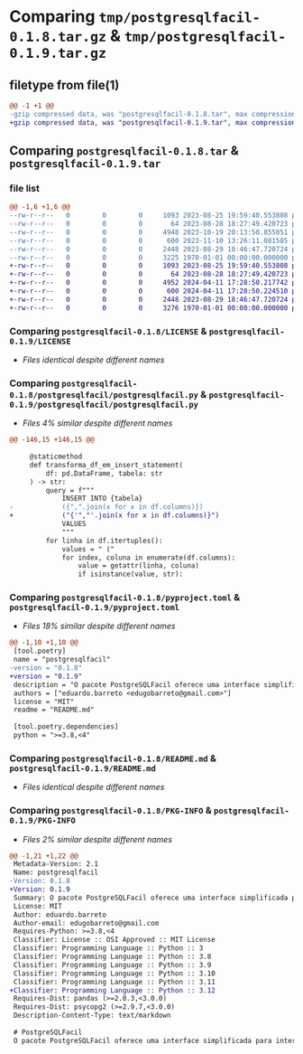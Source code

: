 # Comparing `tmp/postgresqlfacil-0.1.8.tar.gz` & `tmp/postgresqlfacil-0.1.9.tar.gz`

## filetype from file(1)

```diff
@@ -1 +1 @@
-gzip compressed data, was "postgresqlfacil-0.1.8.tar", max compression
+gzip compressed data, was "postgresqlfacil-0.1.9.tar", max compression
```

## Comparing `postgresqlfacil-0.1.8.tar` & `postgresqlfacil-0.1.9.tar`

### file list

```diff
@@ -1,6 +1,6 @@
--rw-r--r--   0        0        0     1093 2023-08-25 19:59:40.553808 postgresqlfacil-0.1.8/LICENSE
--rw-r--r--   0        0        0       64 2023-08-28 18:27:49.420723 postgresqlfacil-0.1.8/postgresqlfacil/__init__.py
--rw-r--r--   0        0        0     4948 2023-10-19 20:13:50.855051 postgresqlfacil-0.1.8/postgresqlfacil/postgresqlfacil.py
--rw-r--r--   0        0        0      600 2023-11-10 13:26:11.081585 postgresqlfacil-0.1.8/pyproject.toml
--rw-r--r--   0        0        0     2448 2023-08-29 18:46:47.720724 postgresqlfacil-0.1.8/README.md
--rw-r--r--   0        0        0     3225 1970-01-01 00:00:00.000000 postgresqlfacil-0.1.8/PKG-INFO
+-rw-r--r--   0        0        0     1093 2023-08-25 19:59:40.553808 postgresqlfacil-0.1.9/LICENSE
+-rw-r--r--   0        0        0       64 2023-08-28 18:27:49.420723 postgresqlfacil-0.1.9/postgresqlfacil/__init__.py
+-rw-r--r--   0        0        0     4952 2024-04-11 17:28:50.217742 postgresqlfacil-0.1.9/postgresqlfacil/postgresqlfacil.py
+-rw-r--r--   0        0        0      600 2024-04-11 17:28:50.224510 postgresqlfacil-0.1.9/pyproject.toml
+-rw-r--r--   0        0        0     2448 2023-08-29 18:46:47.720724 postgresqlfacil-0.1.9/README.md
+-rw-r--r--   0        0        0     3276 1970-01-01 00:00:00.000000 postgresqlfacil-0.1.9/PKG-INFO
```

### Comparing `postgresqlfacil-0.1.8/LICENSE` & `postgresqlfacil-0.1.9/LICENSE`

 * *Files identical despite different names*

### Comparing `postgresqlfacil-0.1.8/postgresqlfacil/postgresqlfacil.py` & `postgresqlfacil-0.1.9/postgresqlfacil/postgresqlfacil.py`

 * *Files 4% similar despite different names*

```diff
@@ -146,15 +146,15 @@
 
     @staticmethod
     def transforma_df_em_insert_statement(
         df: pd.DataFrame, tabela: str
     ) -> str:
         query = f"""
             INSERT INTO {tabela}
-            ({",".join(x for x in df.columns)})
+            ("{'","'.join(x for x in df.columns)}")
             VALUES
             """
         for linha in df.itertuples():
             values = " ("
             for index, coluna in enumerate(df.columns):
                 value = getattr(linha, coluna)
                 if isinstance(value, str):
```

### Comparing `postgresqlfacil-0.1.8/pyproject.toml` & `postgresqlfacil-0.1.9/pyproject.toml`

 * *Files 18% similar despite different names*

```diff
@@ -1,10 +1,10 @@
 [tool.poetry]
 name = "postgresqlfacil"
-version = "0.1.8"
+version = "0.1.9"
 description = "O pacote PostgreSQLFacil oferece uma interface simplificada para interagir com o banco de dados PostgreSQL, abstraindo as operações comuns de SELECT, INSERT, UPDATE e DELETE em métodos convenientes e com integrações em DataFrames do pandas."
 authors = ["eduardo.barreto <edugobarreto@gmail.com>"]
 license = "MIT"
 readme = "README.md"
 
 [tool.poetry.dependencies]
 python = ">=3.8,<4"
```

### Comparing `postgresqlfacil-0.1.8/README.md` & `postgresqlfacil-0.1.9/README.md`

 * *Files identical despite different names*

### Comparing `postgresqlfacil-0.1.8/PKG-INFO` & `postgresqlfacil-0.1.9/PKG-INFO`

 * *Files 2% similar despite different names*

```diff
@@ -1,21 +1,22 @@
 Metadata-Version: 2.1
 Name: postgresqlfacil
-Version: 0.1.8
+Version: 0.1.9
 Summary: O pacote PostgreSQLFacil oferece uma interface simplificada para interagir com o banco de dados PostgreSQL, abstraindo as operações comuns de SELECT, INSERT, UPDATE e DELETE em métodos convenientes e com integrações em DataFrames do pandas.
 License: MIT
 Author: eduardo.barreto
 Author-email: edugobarreto@gmail.com
 Requires-Python: >=3.8,<4
 Classifier: License :: OSI Approved :: MIT License
 Classifier: Programming Language :: Python :: 3
 Classifier: Programming Language :: Python :: 3.8
 Classifier: Programming Language :: Python :: 3.9
 Classifier: Programming Language :: Python :: 3.10
 Classifier: Programming Language :: Python :: 3.11
+Classifier: Programming Language :: Python :: 3.12
 Requires-Dist: pandas (>=2.0.3,<3.0.0)
 Requires-Dist: psycopg2 (>=2.9.7,<3.0.0)
 Description-Content-Type: text/markdown
 
 # PostgreSQLFacil
 O pacote PostgreSQLFacil oferece uma interface simplificada para interagir com o banco de dados PostgreSQL, abstraindo as operações comuns de SELECT, INSERT, UPDATE e DELETE em métodos convenientes e com integrações em DataFrames do pandas.
```

